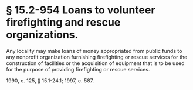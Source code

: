 # § 15.2-954 Loans to volunteer firefighting and rescue organizations.

<p>Any locality may make loans of money appropriated from public funds to any nonprofit organization furnishing firefighting or rescue services for the construction of facilities or the acquisition of equipment that is to be used for the purpose of providing firefighting or rescue services.</p><p>1990, c. 125, § 15.1-24.1; 1997, c. 587.</p>